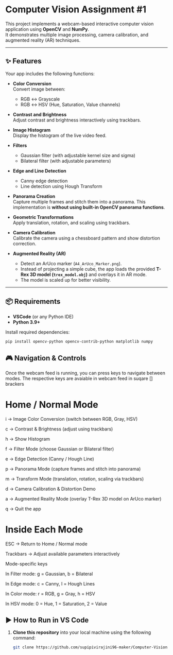 # Computer Vision Assignment #1

This project implements a webcam-based interactive computer vision application using **OpenCV** and **NumPy**.  
It demonstrates multiple image processing, camera calibration, and augmented reality (AR) techniques.

---

## ✨ Features

Your app includes the following functions:

- **Color Conversion**  
  Convert image between:
  - RGB ↔ Grayscale  
  - RGB ↔ HSV (Hue, Saturation, Value channels)

- **Contrast and Brightness**  
  Adjust contrast and brightness interactively using trackbars.

- **Image Histogram**  
  Display the histogram of the live video feed.

- **Filters**  
  - Gaussian filter (with adjustable kernel size and sigma)  
  - Bilateral filter (with adjustable parameters)

- **Edge and Line Detection**  
  - Canny edge detection  
  - Line detection using Hough Transform

- **Panorama Creation**  
  Capture multiple frames and stitch them into a panorama. This implementation is **without using built-in OpenCV panorama functions**.

- **Geometric Transformations**  
  Apply translation, rotation, and scaling using trackbars.

- **Camera Calibration**  
  Calibrate the camera using a chessboard pattern and show distortion correction.

- **Augmented Reality (AR)**  
  - Detect an ArUco marker (`A4_ArUco_Marker.png`).  
  - Instead of projecting a simple cube, the app loads the provided **T-Rex 3D model (`trex_model.obj`)** and overlays it in AR mode.  
  - The model is scaled up for better visibility.

---

## 📦 Requirements

- **VSCode** (or any Python IDE)  
- **Python 3.9+**

Install required dependencies:

```bash
pip install opencv-python opencv-contrib-python matplotlib numpy

```
## 🎮 Navigation & Controls

Once the webcam feed is running, you can press keys to navigate between modes.
The respective keys are avaiable in webcam feed in suqare [] brackers

# Home / Normal Mode

i → Image Color Conversion (switch between RGB, Gray, HSV)

c → Contrast & Brightness (adjust using trackbars)

h → Show Histogram

f → Filter Mode (choose Gaussian or Bilateral filter)

e → Edge Detection (Canny / Hough Line)

p → Panorama Mode (capture frames and stitch into panorama)

m → Transform Mode (translation, rotation, scaling via trackbars)

d → Camera Calibration & Distortion Demo

a → Augmented Reality Mode (overlay T-Rex 3D model on ArUco marker)

q → Quit the app

# Inside Each Mode

ESC → Return to Home / Normal mode

Trackbars → Adjust available parameters interactively

Mode-specific keys

In Filter mode: g = Gaussian, b = Bilateral

In Edge mode: c = Canny, l = Hough Lines

In Color mode: r = RGB, g = Gray, h = HSV

In HSV mode: 0 = Hue, 1 = Saturation, 2 = Value

## ▶️ How to Run in VS Code

1. **Clone this repository** into your local machine using the following command:

   ```bash
   git clone https://github.com/supipivirajini96-maker/Computer-Vision-Assignment-1-st126489.git

